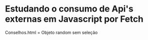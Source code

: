 # Estudando o consumo de Api's externas em Javascript por Fetch

Conselhos.html = Objeto random sem seleção